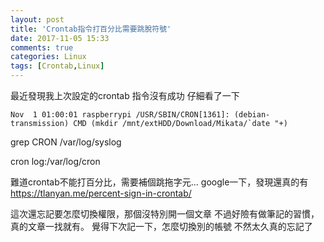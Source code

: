 ```yaml
---
layout: post
title: 'Crontab指令打百分比需要跳脫符號'
date: 2017-11-05 15:33
comments: true
categories: Linux
tags: [Crontab,Linux]
---
```

最近發現我上次設定的crontab 指令沒有成功
仔細看了一下
```/var/log/syslog.log
Nov  1 01:00:01 raspberrypi /USR/SBIN/CRON[1361]: (debian-transmission) CMD (mkdir /mnt/extHDD/Download/Mikata/`date "+)
```
<!--more-->

 grep CRON /var/log/syslog

  cron log:/var/log/cron

難道crontab不能打百分比，需要補個跳拖字元...
google一下，發現還真的有
https://tlanyan.me/percent-sign-in-crontab/


這次還忘記要怎麼切換權限，那個沒特別開一個文章
不過好險有做筆記的習慣，真的文章一找就有。
覺得下次記一下，怎麼切換別的帳號
不然太久真的忘記了